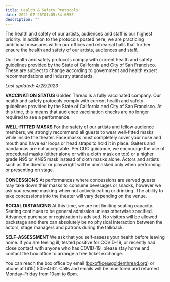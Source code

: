 ```yaml
---
title: Health & Safety Protocols
date: 2021-07-26T01:05:54.085Z
description: ""
---
```

The health and safety of our artists, audiences and staff is our highest priority. In addition to the protocols posted here, we are practicing additional measures within our offices and rehearsal halls that further ensure the health and safety of our artists, audiences and staff.

Our health and safety protocols comply with current health and safety guidelines provided by the State of California and City of San Francisco.  These are subject to change according to government and health expert recommendations and industry standards.

*Last updated: 4/28/2023*

**VACCINATION STATUS** Golden Thread is a fully vaccinated company. Our health and safety protocols comply with current health and safety guidelines provided by the State of California and City of San Francisco. At this time, this means that audience vaccination checks are no longer required to see a performance. 

**WELL-FITTED MASKS** For the safety of our artists and fellow audience members, we strongly recommend all guests to wear well-fitted masks while inside the theater. Face masks must completely cover your nose and mouth and have ear loops or head straps to hold it in place. Gaiters and bandannas are not acceptable. Per CDC guidance, we encourage the use of procedural masks (either alone or with a cloth mask on top) or a higher grade N95 or KN95 mask instead of cloth masks alone. Actors and artists such as the director or playwright will be unmasked only when performing or presenting on stage. 

**CONCESSIONS** At performances where concessions are served guests may take down their masks to consume beverages or snacks, however we ask you resume masking when not actively eating or drinking. The ability to take concessions into the theater will vary depending on the venue.

**SOCIAL DISTANCING**  At this time, we are not limiting seating capacity. Seating continues to be general admission unless otherwise specified. Advanced purchase or registration is advised. No visitors will be allowed backstage and there can absolutely be no physical interaction between the actors, stage managers and patrons during the talkback.

**SELF-ASSESSMENT** We ask that you self-assess your health before leaving home. If you are feeling ill, tested positive for COVID-19, or recently had close contact with anyone who has COVID-19, please stay home and contact the box office to arrange a free ticket exchange.

You can reach the box office by email (boxoffice@goldenthread.org) or phone at (415) 505-4162. Calls and emails will be monitored and returned Monday–Friday from 10am to 6pm.